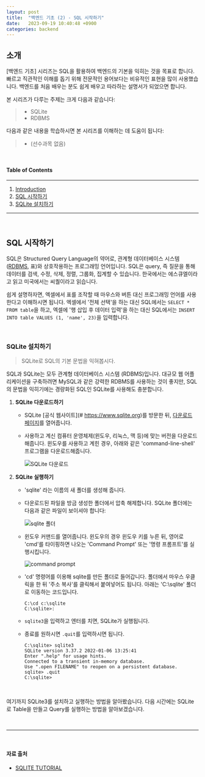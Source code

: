```yaml
---
layout: post
title:  "백엔드 기초 (2) - SQL 시작하기"
date:   2023-09-19 10:40:48 +0900
categories: backend
---
```


## 소개
[백엔드 기초] 시리즈는 SQL을 활용하여 백엔드의 기본을 익히는 것을 목표로 합니다. 빠르고 직관적인 이해를 돕기 위해 전문적인 용어보다는 비유적인 표현을 많이 사용했습니다. 백엔드를 처음 배우는 분도 쉽게 배우고 따라하는 설명서가 되었으면 합니다.

본 시리즈가 다루는 주제는 크게 다음과 같습니다:
> - SQLite
> - RDBMS

다음과 같은 내용을 학습하시면 본 시리즈를 이해하는 데 도움이 됩니다:
> - (선수과목 없음)

&nbsp;
&nbsp;
&nbsp;
&nbsp;
&nbsp;

#### Table of Contents
---
1. [Introduction](#소개)
2. [SQL 시작하기](#sql-시작하기)
3. [SQLite 설치하기](#sqlite-설치하기)

---

&nbsp;
&nbsp;
&nbsp;
&nbsp;
&nbsp;

## SQL 시작하기

SQL은 Structured Query Language의 약어로, 관계형 데이터베이스 시스템([RDBMS](#https://minisemin.github.io/backend/2023/09/20/rdbms1.html), 표)와 상호작용하는 프로그래밍 언어입니다. SQL은 query, 즉 질문을 통해 데이터를 검색, 수정, 삭제, 정렬, 그룹화, 집계할 수 있습니다. 한국에서는 에스큐엘이라고 읽고 미국에서는 씨퀄이라고 읽습니다.

쉽게 설명하자면, 엑셀에서 표를 조작할 때 마우스와 버튼 대신 프로그래밍 언어를 사용한다고 이해하시면 됩니다. 엑셀에서 '전체 선택'을 하는 대신 SQL에서는 `SELECT * FROM table`을 하고, 엑셀에 '행 삽입 후 데이터 입력'을 하는 대신 SQL에서는 `INSERT INTO table VALUES (1, 'name', 23)`을 입력합니다.

&nbsp;

### SQLite 설치하기

> SQLite로 SQL의 기본 문법을 익혀봅시다.

SQL과 SQLite는 모두 관계형 데이터베이스 시스템 (RDBMS)입니다. 대규모 웹 어플리케이션을 구축하려면 MySQL과 같은 강력한 RDBMS를 사용하는 것이 좋지만, SQL의 문법을 익히기에는 경량화된 SQL인 SQLite를 사용해도 충분합니다.
&nbsp;

1. **SQLite 다운로드하기**

    - SQLite [공식 웹사이트](# https://www.sqlite.org)를 방문한 뒤, [다운로드 페이지](#https://www.sqlite.org/download.html)를 열어줍니다.

    - 사용하고 계신 컴퓨터 운영체제(윈도우, 리눅스, 맥 등)에 맞는 버전을 다운로드해줍니다. 윈도우를 사용하고 계힌 경우, 아래와 같은 'command-line-shell' 프로그램을 다운로드해줍니다.

      ![SQLite 다운로드](https://www.sqlitetutorial.net/wp-content/uploads/2019/08/SQLite3-Windows-Download.png)

2. **SQLite 실행하기**

    - 'sqlite' 라는 이름의 새 폴더를 생성해 줍니다.

    - 다운로드된 파일을 방금 생성한 폴더에서 압축 해제합니다. SQLite 폴더에는 다음과 같은 파일이 보이셔야 합니다:

      ![sqlite 폴더](https://www.sqlitetutorial.net/wp-content/uploads/2019/08/SQLite3-tools.png)

    - 윈도우 커맨드를 열어줍니다. 윈도우의 경우 윈도우 키를 누른 뒤, 영어로 'cmd'를 타이핑하면 나오는 'Command Prompt' 또는 '명령 프롬프트'를 실행시킵니다.

      ![command prompt](https://www.sqlitetutorial.net/wp-content/uploads/2019/08/SQLite3-command-line-window.png)

    - 'cd' 명령어를 이용해 sqlite를 만든 폴더로 들어갑니다. 폴더에서 마우스 우클릭을 한 뒤 '주소 복사'를 클릭해서 붙여넣어도 됩니다. 아래는 'C:\sqlite' 폴더로 이동하는 코드입니다.

      ```
      C:\cd c:\sqlite
      C:\sqlite>:
      ```

    - `sqlite3`을 입력하고 엔터를 치면, SQLite가 실행됩니다.

    - 종료를 원하시면 `.quit`를 입력하시면 됩니다.
      ```
      C:\sqlite> sqlite3
      SQLite version 3.37.2 2022-01-06 13:25:41
      Enter ".help" for usage hints.
      Connected to a transient in-memory database.
      Use ".open FILENAME" to reopen on a persistent database.
      sqlite> .quit
      C:\sqlite>
      ```

&nbsp;
&nbsp;

여기까지 SQLite3를 설치하고 실행하는 방법을 알아봤습니다.
다음 시간에는 SQLite로 Table을 만들고 Query를 실행하는 방법을 알아보겠습니다.

&nbsp;
&nbsp;

---

&nbsp;
&nbsp;
&nbsp;
&nbsp;
&nbsp;

#### 자료 출처
- [SQLITE TUTORIAL](#https://www.sqlitetutorial.net/download-install-sqlite/)